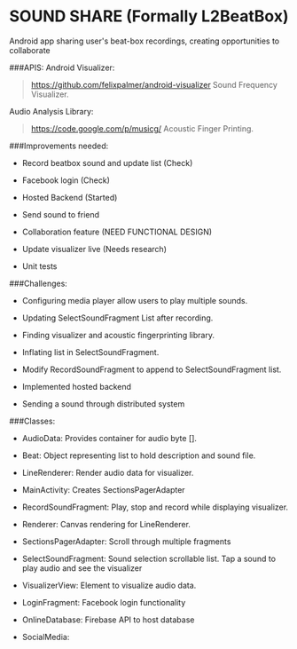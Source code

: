 # SOUND SHARE (Formally L2BeatBox)

Android app sharing user's beat-box recordings, creating opportunities to collaborate

###APIS:
Android Visualizer:
> https://github.com/felixpalmer/android-visualizer
Sound Frequency Visualizer.


Audio Analysis Library:
> https://code.google.com/p/musicg/
Acoustic Finger Printing.

###Improvements needed:
* Record beatbox sound and update list (Check)

* Facebook login (Check)

* Hosted Backend (Started)

* Send sound to friend

* Collaboration feature (NEED FUNCTIONAL DESIGN)

* Update visualizer live (Needs research)

* Unit tests

###Challenges:
* Configuring media player allow users to play multiple sounds.

* Updating SelectSoundFragment List after recording.

* Finding visualizer and acoustic fingerprinting library.

* Inflating list in SelectSoundFragment. 

* Modify RecordSoundFragment to append to SelectSoundFragment list.

* Implemented hosted backend

* Sending a sound through distributed system

###Classes:
* AudioData:
Provides container for audio byte [].

* Beat:
Object representing list to hold description and sound file.

* LineRenderer:
Render audio data for visualizer.

* MainActivity:
Creates SectionsPagerAdapter

* RecordSoundFragment:
Play, stop and record while displaying visualizer.

* Renderer:
Canvas rendering for LineRenderer.

* SectionsPagerAdapter:
Scroll through multiple fragments

* SelectSoundFragment:
Sound selection scrollable list. Tap a sound to play audio and see the visualizer

* VisualizerView:
Element to visualize audio data.

* LoginFragment:
Facebook login functionality

* OnlineDatabase:
Firebase API to host database

* SocialMedia: 
